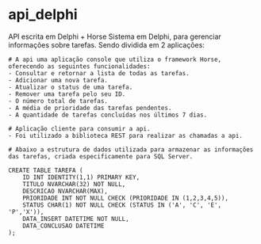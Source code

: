 # api_delphi
API escrita em Delphi + Horse
Sistema em Delphi, para gerenciar informações sobre tarefas.
Sendo dividida em 2 aplicações:

	# A api uma aplicação console que utiliza o framework Horse, oferecendo as seguintes funcionalidades:
	- Consultar e retornar a lista de todas as tarefas.
	- Adicionar uma nova tarefa.
	- Atualizar o status de uma tarefa.
	- Remover uma tarefa pelo seu ID.
	- O número total de tarefas.
	- A média de prioridade das tarefas pendentes.
	- A quantidade de tarefas concluídas nos últimos 7 dias.
	
	# Aplicação cliente para consumir a api.
	- Foi utilizado a biblioteca REST para realizar as chamadas a api.
	
	# Abaixo a estrutura de dados utilizada para armazenar as informações das tarefas, criada especificamente para SQL Server.
	
	CREATE TABLE TAREFA (
		ID INT IDENTITY(1,1) PRIMARY KEY,
		TITULO NVARCHAR(32) NOT NULL,
		DESCRICAO NVARCHAR(MAX),
		PRIORIDADE INT NOT NULL CHECK (PRIORIDADE IN (1,2,3,4,5)),
		STATUS CHAR(1) NOT NULL CHECK (STATUS IN ('A', 'C', 'E', 'P','X')),
		DATA_INSERT DATETIME NOT NULL,
		DATA_CONCLUSAO DATETIME
	);
